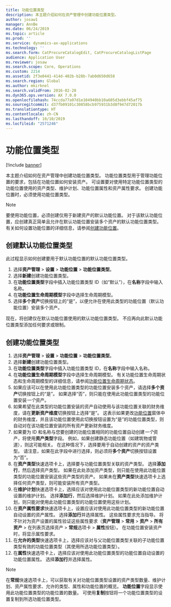```yaml
---
title: 功能位置类型
description: 本主题介绍如何在资产管理中创建功能位置类型。
author: josaw1
manager: AnnBe
ms.date: 06/24/2019
ms.topic: article
ms.prod: ''
ms.service: dynamics-ax-applications
ms.technology: ''
ms.search.form: CatProcureCatalogEdit, CatProcureCatalogListPage
audience: Application User
ms.reviewer: josaw
ms.search.scope: Core, Operations
ms.custom: 2214
ms.assetid: 2f3e0441-414d-402b-b28b-7ab0d650d658
ms.search.region: Global
ms.author: mkirknel
ms.search.validFrom: 2016-02-28
ms.dyn365.ops.version: AX 7.0.0
ms.openlocfilehash: 74ccda77a97d1e104940bb10a605d3ebbf45af75
ms.sourcegitcommit: d37fb09101c30858bcb975931b3d8f947d72017b
ms.translationtype: HT
ms.contentlocale: zh-CN
ms.lasthandoff: 10/10/2019
ms.locfileid: "2571246"
---
```

# <a name="functional-location-types"></a>功能位置类型

[!include [banner](../../includes/banner.md)]

 

本主题介绍如何在资产管理中创建功能位置类型。 功能位置类型用于管理功能位置的要求，包括在功能位置如何安装资产。 可设置要对使用特定功能位置类型的功能位置使用的资产类型、维护计划、功能位置属性和资产属性要求。 创建功能位置时，必须使用功能位置类型。

>[!NOTE] 
>要使用功能位置，必须创建仅用于新建资产的默认功能位置。 对于该默认功能位置，应创建真正简单且允许在默认功能位置安装多个资产的默认功能位置类型。 有关如何设置功能位置的详细信息，请参阅[创建功能位置](../functional-locations/create-functional-locations.md)。

## <a name="create-a-default-functional-location-type"></a>创建默认功能位置类型

此过程显示如何创建要用于默认功能位置的默认功能位置类型。

1. 选择**资产管理** > **设置** > **功能位置** > **功能位置类型**。
2. 选择**新建**创建功能位置类型。
3. 在**功能位置类型**字段中插入功能位置类型 ID（如“默认”），在**名称**字段中输入名称。
4. 在**功能位置生命周期模型**字段中选择生命周期模型。
5. 选择**多个资产**切换按钮上的“是”，以便允许在使用此类型的功能位置（默认功能位置）安装多个资产。

现在，将创建仅在默认功能位置使用的默认功能位置类型。 不应再向此默认功能位置类型添加任何要求或限制。


## <a name="create-functional-location-types"></a>创建功能位置类型

1. 选择**资产管理** > **设置** > **功能位置** > **功能位置类型**。
2. 选择**新建**创建功能位置类型。
3. 在**功能位置类型**字段中插入功能位置类型 ID，在**名称**字段中输入名称。
4. 在**功能位置生命周期模型**字段中选择生命周期模型。 有关功能位置生命周期状态和生命周期模型的详细信息，请参阅[功能位置生命周期状态](../setup-for-functional-locations/functional-location-stages.md)。
5. 如果应该可以在使用此功能位置类型的功能位置安装多个资产，请选择**多个资产**切换按钮上的“是”。 如果选择“否”，则只能在使用此功能位置类型的功能位置安装*一个*资产。
6. 如果希望在此类型的功能位置安装的资产自动使用与该功能位置关联的财务维度，请在**更新资产维度**切换按钮上选择“是”。 这表示如果更改[功能位置](../functional-locations/create-functional-locations.md)窗体中的财务维度，并且该功能位置使用此切换按钮设置为“是”的功能位置类型，则自动对在该功能位置安装的所有资产更新财务维度。
7. 如果要为 ID 和名称与您要创建的功能位置相同的功能位置自动创建*一个*资产，将使用**资产类型**字段。 例如，如果创建静态功能位置（如建筑物或管道），则这可能相关。 在这种情况下，选择要用于自动创建的资产的资产类型。 请注意，如果在此字段中进行选择，则必须将**多个资产**切换按钮设置为“否”。
8. 在**资产类型**快速选项卡上，选择要与功能位置类型关联的资产类型。 选择**添加行**，然后选择资产类型。 如果在此处添加资产类型，则只能在使用此功能位置类型的功能位置安装这些资产类型的资产。 如果未在**资产类型**快速选项卡上选择任何资产类型，则可能安装所有资产类型。
9. 在**维护计划**快速选项卡上，选择应该对使用此功能位置类型的新功能位置自动设置的维护计划。 选择**添加行**，然后选择维护计划。 如果在此处添加维护计划，则只能对使用此功能位置类型的功能位置使用这些计划。
10. 在**资产属性要求**快速选项卡上，设置应该对使用此功能位置类型的新功能位置自动设置的资产属性。 选择**添加行**并选择属性。 这些属性要求充当指导。 将不针对为资产设置的属性验证这些属性要求（**资产管理** > **常用** > **资产** > **所有资产** > 在列表页选择资产 > **常规**选项卡 > **属性**按钮）。 在功能位置安装资产时，将显示属性要求。
11. 在**允许的类型**快速选项卡上，选择应该对与父功能位置类型关联的子功能位置类型有效的功能位置类型（其使用所选功能位置类型）。
12. 在**属性**快速选项卡上，选择应该对使用此功能位置类型的功能位置自动设置的功能位置属性。 选择**添加行**并选择属性。


>[!NOTE] 
>在**常规**快速选项卡上，可以获取有关对功能位置类型设置的资产类型数量、维护计划、资产属性要求、允许的类型、属性和功能位置的概览。 **功能位置**字段显示使用此功能位置类型的功能位置的数量。 可使用**复制**按钮将一个功能位置类型的设置复制到所选功能位置类型。
